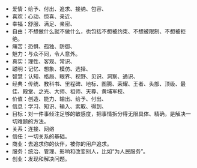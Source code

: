* 爱情：给予、付出、追求、接纳、包容、
* 喜欢：心动、惊喜、亲近、
* 幸福：舒服、满足、亲密、
* 自由：不想做什么就不做什么，也包括不想被约束、不想被限制、不想被拒绝。
* 痛苦：恐惧、孤独、防御、
* 魅力：与众不同，令人意外。
* 真实：理性、客观、常识、
* 聪明：记忆、想象、模仿、选择、
* 智慧：认知、格局、眼界、视野、见识、洞察、通识、
* 经典：传统、教科书、里程碑、地标、图腾、荣耀、王者、头部、顶级、最佳、殿堂、之光、大师、祖师、天尊、黄埔军校、
* 价值：创造、能力、输出、给予、付出、
* 信息：学习、知识、输入、索取、得到、
* 目标：对一件事倾注足够的敏感度，把事情拆分得无限具体、精确，是解决一切难题的方法。
* 关系：连接、网络
* 信任：一切关系的基础。
* 商业：去追求你的伙伴，被你的用户追求。
* 服务：统治、管理、影响和改变别人，比如“为人民服务”。
* 创业：发现和解决问题。
